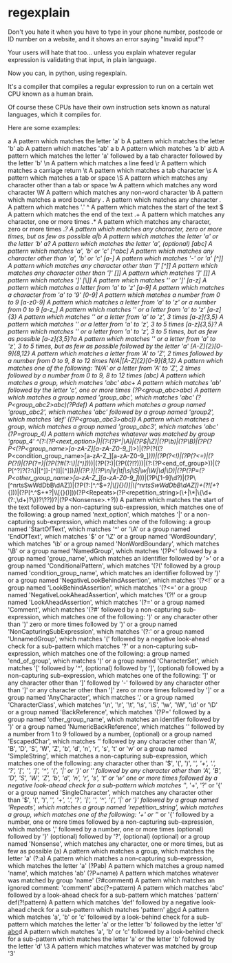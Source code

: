 # regexplain

Don't you hate it when you have to type in your phone number, postcode or ID number on a website, and it shows an error saying "Invalid input"?

Your users will hate that too... unless you explain whatever regular expression is validating that input, in plain language.

Now you can, in python, using regexplain.

It's a compiler that compiles a regular expression to run on a certain wet CPU known as a human brain.

Of course these CPUs have their own instruction sets known as natural languages, which it compiles for.


Here are some examples:

a
A pattern which matches the letter 'a'
b
A pattern which matches the letter 'b'
ab
A pattern which matches 'ab'
a b
A pattern which matches 'a b'
a\tb
A pattern which matches the letter 'a'
    followed by a tab character
    followed by the letter 'b'
\n
A pattern which matches a line feed
\r
A pattern which matches a carriage return
\t
A pattern which matches a tab character
\s
A pattern which matches a tab or space
\S
A pattern which matches any character other than a tab or space
\w
A pattern which matches any word character
\W
A pattern which matches any non-word character
\b
A pattern which matches a word boundary
.
A pattern which matches any character
\.
A pattern which matches '.'
^
A pattern which matches the start of the text
$
A pattern which matches the end of the text
.+
A pattern which matches any character, one or more times
.*
A pattern which matches any character, zero or more times
.*?
A pattern which matches any character, zero or more times, but as few as possible
a|b
A pattern which matches the letter 'a' or the letter 'b'
a?
A pattern which matches the letter 'a', (optional)
[abc]
A pattern which matches 'a', 'b' or 'c'
[^abc]
A pattern which matches any character other than 'a', 'b' or 'c'
[a-]
A pattern which matches '-' or 'a'
[^]]
A pattern which matches any character other than ']'
[^\]]
A pattern which matches any character other than ']'
[]]
A pattern which matches ']'
[\]]
A pattern which matches ']'
[\\]]
A pattern which matches '\' or ']'
[a-z]
A pattern which matches a letter from 'a' to 'z'
[a-9]
A pattern which matches a character from 'a' to '9'
[0-9]
A pattern which matches a number from 0 to 9
[a-z0-9]
A pattern which matches a letter from 'a' to 'z' or a number from 0 to 9
[a-z_]
A pattern which matches '_' or a letter from 'a' to 'z'
[a-z_]{3}
A pattern which matches '_' or a letter from 'a' to 'z', 3 times
[a-z_]{3,5}
A pattern which matches '_' or a letter from 'a' to 'z', 3 to 5 times
[a-z_]{3,5}?
A pattern which matches '_' or a letter from 'a' to 'z', 3 to 5 times, but as few as possible
[a-z_]{3,5}?a
A pattern which matches '_' or a letter from 'a' to 'z', 3 to 5 times, but as few as possible
    followed by the letter 'a'
[A-Z]{2}[0-9]{8,12}
A pattern which matches a letter from 'A' to 'Z', 2 times
    followed by a number from 0 to 9, 8 to 12 times
N/A|[A-Z]{2}[0-9]{8,12}
A pattern which matches one of the following:
    'N/A'
    or a letter from 'A' to 'Z', 2 times
        followed by a number from 0 to 9, 8 to 12 times
(abc)
A pattern which matches a group, which matches 'abc'
abc+
A pattern which matches 'ab'
    followed by the letter 'c', one or more times
(?P<group_abc>abc)
A pattern which matches a group named 'group_abc', which matches 'abc'
(?P<group_abc2>abc)(?P<group2>def)
A pattern which matches a group named 'group_abc2', which matches 'abc'
    followed by a group named 'group2', which matches 'def'
((?P<group_abc3>abc))
A pattern which matches a group, which matches a group named 'group_abc3', which matches 'abc'
(?P=group_4)
A pattern which matches whatever was matched by group 'group_4'
^(?:(?P<next_option>\|)|(?:(?P<StartOfText>\^|\\A)|(?P<EndOfText>\$|\\Z)|(?P<WordBoundary>\\b)|(?P<NonWordBoundary>\\B)|(?P<NamedGroup>\(\?P<(?P<group_name>[a-zA-Z_][a-zA-Z0-9_]*)>)|(?P<ConditionalPattern>\(\?\((?P<condition_group_name>[a-zA-Z_][a-zA-Z0-9_]*)\))|(?P<NegativeLookBehindAssertion>\(\?<!)|(?P<LookBehindAssertion>\(\?<=)|(?P<NegativeLookAheadAssertion>\(\?!)|(?P<LookAheadAssertion>\(\?=)|(?P<Comment>\(\?#(?:\\\)|[^\)])*\))|(?P<NonCapturingSubExpression>\(\?:)|(?P<UnnamedGroup>\((?!\?)))|(?:(?P<end_of_group>\))|(?P<CharacterSet>\[\^?\]?(?:\\]|[^\]]-[^\]]|[^\]])*\])|(?P<AnyCharacter>\.)|(?P<CharacterClass>\\n|\\r|\\t|\\s|\\S|\\w|\\W|\\d|\\D)|(?P<BackReference>\(\?P=(?P<other_group_name>[a-zA-Z_][a-zA-Z0-9_]*)\))|(?P<NumericBackReference>\\[1-9]\d?)|(?P<EscapedChar>\\[^nrtsSwWdDbB\dAZ])|(?P<SimpleString>(?:[^.^$+*?|\\[\]{}()]|\\[^nrtsSwWdDbB\dAZ])+(?![+*?{]))|(?P<SingleCharacter>[^.^$+*?|\\[{}()]))(?P<Repeats>(?P<repetition_string>(\+|\*|\{\d+(?:,\d+)?\})?\??))?|(?P<Nonsense>.+?))
A pattern which matches the start of the text
    followed by a non-capturing sub-expression, which matches one of the following:
        a group named 'next_option', which matches '|'
        or a non-capturing sub-expression, which matches one of the following:
            a group named 'StartOfText', which matches '^' or '\A'
            or a group named 'EndOfText', which matches '$' or '\Z'
            or a group named 'WordBoundary', which matches '\b'
            or a group named 'NonWordBoundary', which matches '\B'
            or a group named 'NamedGroup', which matches '(?P<'
                followed by a group named 'group_name', which matches an identifier
                followed by '>'
            or a group named 'ConditionalPattern', which matches '(?('
                followed by a group named 'condition_group_name', which matches an identifier
                followed by ')'
            or a group named 'NegativeLookBehindAssertion', which matches '(?<!'
            or a group named 'LookBehindAssertion', which matches '(?<='
            or a group named 'NegativeLookAheadAssertion', which matches '(?!'
            or a group named 'LookAheadAssertion', which matches '(?='
            or a group named 'Comment', which matches '(?#'
                followed by a non-capturing sub-expression, which matches one of the following:
                    '\)'
                    or any character other than ')'
                zero or more times
                followed by ')'
            or a group named 'NonCapturingSubExpression', which matches '(?:'
            or a group named 'UnnamedGroup', which matches '('
                followed by a negative look-ahead check for a sub-pattern which matches '?'
        or a non-capturing sub-expression, which matches one of the following:
            a group named 'end_of_group', which matches ')'
            or a group named 'CharacterSet', which matches '['
                followed by '^', (optional)
                followed by ']', (optional)
                followed by a non-capturing sub-expression, which matches one of the following:
                    '\]'
                    or any character other than ']'
                        followed by '-'
                        followed by any character other than ']'
                    or any character other than ']'
                zero or more times
                followed by ']'
            or a group named 'AnyCharacter', which matches '.'
            or a group named 'CharacterClass', which matches '\n', '\r', '\t', '\s', '\S', '\w', '\W', '\d' or '\D'
            or a group named 'BackReference', which matches '(?P='
                followed by a group named 'other_group_name', which matches an identifier
                followed by ')'
            or a group named 'NumericBackReference', which matches '\'
                followed by a number from 1 to 9
                followed by a number, (optional)
            or a group named 'EscapedChar', which matches '\'
                followed by any character other than 'A', 'B', 'D', 'S', 'W', 'Z', 'b', 'd', 'n', 'r', 's', 't' or 'w'
            or a group named 'SimpleString', which matches a non-capturing sub-expression, which matches one of the following:
                any character other than '$', '(', ')', '*', '+', '.', '?', '[', '\', ']', '^', '{', '|' or '}'
                or '\'
                    followed by any character other than 'A', 'B', 'D', 'S', 'W', 'Z', 'b', 'd', 'n', 'r', 's', 't' or 'w'
            one or more times
                followed by a negative look-ahead check for a sub-pattern which matches '*', '+', '?' or '{'
            or a group named 'SingleCharacter', which matches any character other than '$', '(', ')', '*', '+', '.', '?', '[', '\', '^', '{', '|' or '}'
            followed by a group named 'Repeats', which matches a group named 'repetition_string', which matches a group, which matches one of the following:
                '+'
                or '*'
                or '{'
                    followed by a number, one or more times
                    followed by a non-capturing sub-expression, which matches ','
                        followed by a number, one or more times
                    (optional)
                    followed by '}'
            (optional)
                followed by '?', (optional)
            (optional)
        or a group named 'Nonsense', which matches any character, one or more times, but as few as possible
(a)
A pattern which matches a group, which matches the letter 'a'
(?:a)
A pattern which matches a non-capturing sub-expression, which matches the letter 'a'
(?P<name>ab)
A pattern which matches a group named 'name', which matches 'ab'
(?P=name)
A pattern which matches whatever was matched by group 'name'
(?#comment)
A pattern which matches an ignored comment: 'comment'
abc(?=pattern)
A pattern which matches 'abc'
    followed by a look-ahead check for a sub-pattern which matches 'pattern'
def(?!pattern)
A pattern which matches 'def'
    followed by a negative look-ahead check for a sub-pattern which matches 'pattern'
[abc](?<=a|b)d
A pattern which matches 'a', 'b' or 'c'
    followed by a look-behind check for a sub-pattern which matches the letter 'a' or the letter 'b'
    followed by the letter 'd'
[abc](?<=a|b)d
A pattern which matches 'a', 'b' or 'c'
    followed by a look-behind check for a sub-pattern which matches the letter 'a' or the letter 'b'
    followed by the letter 'd'
\3
A pattern which matches whatever was matched by group '3'
